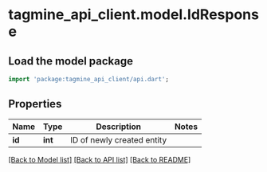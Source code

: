 # tagmine_api_client.model.IdResponse

## Load the model package
```dart
import 'package:tagmine_api_client/api.dart';
```

## Properties
Name | Type | Description | Notes
------------ | ------------- | ------------- | -------------
**id** | **int** | ID of newly created entity | 

[[Back to Model list]](../README.md#documentation-for-models) [[Back to API list]](../README.md#documentation-for-api-endpoints) [[Back to README]](../README.md)


